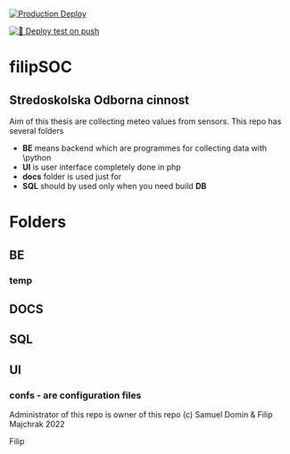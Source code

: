 [![Production Deploy](https://github.com/samod1/filipSOC/actions/workflows/main.yml/badge.svg?branch=samod)](https://github.com/samod1/filipSOC/actions/workflows/main.yml)

[![🚀 Deploy test on push](https://github.com/samod1/filipSOC/actions/workflows/toTest.yml/badge.svg)](https://github.com/samod1/filipSOC/actions/workflows/toTest.yml)

# filipSOC
## Stredoskolska Odborna cinnost 

Aim of this thesis are collecting meteo values from sensors. 
This repo has several folders 
- **BE** means backend which are programmes for collecting data with \\python
- **UI** is user interface completely done in php 
- **docs** folder is used just for 
- **SQL** should by used only when you need build __DB__

# Folders
## BE
### temp
## DOCS
## SQL
## UI
### confs - are configuration files

Administrator of this repo is owner of this repo
(c) Samuel Domin & Filip Majchrak 2022

Filip
